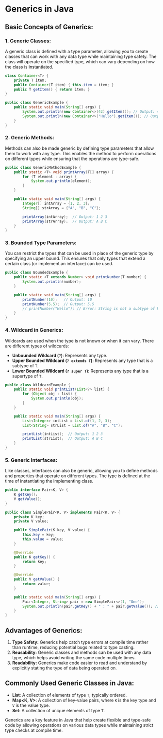 # Generics in Java

## Basic Concepts of Generics:

### 1. Generic Classes:
A generic class is defined with a type parameter, allowing you to create classes that can work with any data type while maintaining type safety. The class will operate on the specified type, which can vary depending on how the class is instantiated.

```java
class Container<T> {
    private T item;
    public Container(T item) { this.item = item; }
    public T getItem() { return item; }
}

public class GenericExample {
    public static void main(String[] args) {
        System.out.println(new Container<>(42).getItem()); // Output: 42
        System.out.println(new Container<>("Hello").getItem()); // Output: Hello
    }
}

```

### 2. Generic Methods:
Methods can also be made generic by defining type parameters that allow them to work with any type. This enables the method to perform operations on different types while ensuring that the operations are type-safe.

```java
public class GenericMethodExample {
    public static <T> void printArray(T[] array) {
        for (T element : array) {
            System.out.println(element);
        }
    }

    public static void main(String[] args) {
        Integer[] intArray = {1, 2, 3};
        String[] strArray = {"A", "B", "C"};

        printArray(intArray);  // Output: 1 2 3
        printArray(strArray);  // Output: A B C
    }
}
```

### 3. Bounded Type Parameters:
You can restrict the types that can be used in place of the generic type by specifying an upper bound. This ensures that only types that extend a certain class (or implement an interface) can be used.

```java
public class BoundedExample {
    public static <T extends Number> void printNumber(T number) {
        System.out.println(number);
    }

    public static void main(String[] args) {
        printNumber(10);   // Output: 10
        printNumber(5.5);  // Output: 5.5
        // printNumber("Hello"); // Error: String is not a subtype of Number
    }
}
```

### 4. Wildcard in Generics:
Wildcards are used when the type is not known or when it can vary. There are different types of wildcards:
- **Unbounded Wildcard (`?`)**: Represents any type.
- **Upper Bounded Wildcard (`? extends T`)**: Represents any type that is a subtype of `T`.
- **Lower Bounded Wildcard (`? super T`)**: Represents any type that is a supertype of `T`.

```java
public class WildcardExample {
    public static void printList(List<?> list) {
        for (Object obj : list) {
            System.out.println(obj);
        }
    }

    public static void main(String[] args) {
        List<Integer> intList = List.of(1, 2, 3);
        List<String> strList = List.of("A", "B", "C");

        printList(intList);  // Output: 1 2 3
        printList(strList);  // Output: A B C
    }
}
```

### 5. Generic Interfaces:
Like classes, interfaces can also be generic, allowing you to define methods and properties that operate on different types. The type is defined at the time of instantiating the implementing class.

```java
public interface Pair<K, V> {
    K getKey();
    V getValue();
}

public class SimplePair<K, V> implements Pair<K, V> {
    private K key;
    private V value;

    public SimplePair(K key, V value) {
        this.key = key;
        this.value = value;
    }

    @Override
    public K getKey() {
        return key;
    }

    @Override
    public V getValue() {
        return value;
    }

    public static void main(String[] args) {
        Pair<Integer, String> pair = new SimplePair<>(1, "One");
        System.out.println(pair.getKey() + " : " + pair.getValue()); // Output: 1 : One
    }
}
```

## Advantages of Generics:
1. **Type Safety:** Generics help catch type errors at compile time rather than runtime, reducing potential bugs related to type casting.
2. **Reusability:** Generic classes and methods can be used with any data type, which helps avoid writing the same code multiple times.
3. **Readability:** Generics make code easier to read and understand by explicitly stating the type of data being operated on.

## Commonly Used Generic Classes in Java:
- **List<T>**: A collection of elements of type `T`, typically ordered.
- **Map<K, V>**: A collection of key-value pairs, where `K` is the key type and `V` is the value type.
- **Set<T>**: A collection of unique elements of type `T`.

Generics are a key feature in Java that help create flexible and type-safe code by allowing operations on various data types while maintaining strict type checks at compile time.
